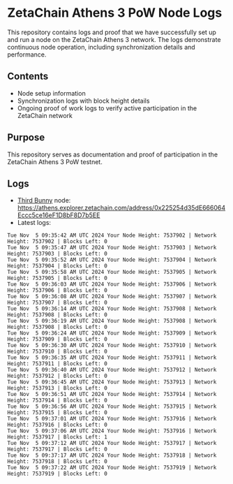 # ZetaChain Athens 3 PoW Node Logs
This repository contains logs and proof that we have successfully set up and run a node on the ZetaChain Athens 3 network. The logs demonstrate continuous node operation, including synchronization details and performance.

## Contents
- Node setup information
- Synchronization logs with block height details
- Ongoing proof of work logs to verify active participation in the ZetaChain network

## Purpose
This repository serves as documentation and proof of participation in the ZetaChain Athens 3 PoW testnet.

## Logs

- [Third Bunny](https://thirdbunny.xyz/) node: https://athens.explorer.zetachain.com/address/0x225254d35dE666064Eccc5ce16eF1D8bF8D7b5EE
- Latest logs:
```
Tue Nov  5 09:35:42 AM UTC 2024 Your Node Height: 7537902 | Network Height: 7537902 | Blocks Left: 0
Tue Nov  5 09:35:47 AM UTC 2024 Your Node Height: 7537903 | Network Height: 7537903 | Blocks Left: 0
Tue Nov  5 09:35:52 AM UTC 2024 Your Node Height: 7537904 | Network Height: 7537904 | Blocks Left: 0
Tue Nov  5 09:35:58 AM UTC 2024 Your Node Height: 7537905 | Network Height: 7537905 | Blocks Left: 0
Tue Nov  5 09:36:03 AM UTC 2024 Your Node Height: 7537906 | Network Height: 7537906 | Blocks Left: 0
Tue Nov  5 09:36:08 AM UTC 2024 Your Node Height: 7537907 | Network Height: 7537907 | Blocks Left: 0
Tue Nov  5 09:36:14 AM UTC 2024 Your Node Height: 7537908 | Network Height: 7537908 | Blocks Left: 0
Tue Nov  5 09:36:19 AM UTC 2024 Your Node Height: 7537908 | Network Height: 7537908 | Blocks Left: 0
Tue Nov  5 09:36:24 AM UTC 2024 Your Node Height: 7537909 | Network Height: 7537909 | Blocks Left: 0
Tue Nov  5 09:36:30 AM UTC 2024 Your Node Height: 7537910 | Network Height: 7537910 | Blocks Left: 0
Tue Nov  5 09:36:35 AM UTC 2024 Your Node Height: 7537911 | Network Height: 7537911 | Blocks Left: 0
Tue Nov  5 09:36:40 AM UTC 2024 Your Node Height: 7537912 | Network Height: 7537912 | Blocks Left: 0
Tue Nov  5 09:36:45 AM UTC 2024 Your Node Height: 7537913 | Network Height: 7537913 | Blocks Left: 0
Tue Nov  5 09:36:51 AM UTC 2024 Your Node Height: 7537914 | Network Height: 7537914 | Blocks Left: 0
Tue Nov  5 09:36:56 AM UTC 2024 Your Node Height: 7537915 | Network Height: 7537915 | Blocks Left: 0
Tue Nov  5 09:37:01 AM UTC 2024 Your Node Height: 7537916 | Network Height: 7537916 | Blocks Left: 0
Tue Nov  5 09:37:06 AM UTC 2024 Your Node Height: 7537916 | Network Height: 7537917 | Blocks Left: 1
Tue Nov  5 09:37:12 AM UTC 2024 Your Node Height: 7537917 | Network Height: 7537917 | Blocks Left: 0
Tue Nov  5 09:37:17 AM UTC 2024 Your Node Height: 7537918 | Network Height: 7537918 | Blocks Left: 0
Tue Nov  5 09:37:22 AM UTC 2024 Your Node Height: 7537919 | Network Height: 7537919 | Blocks Left: 0
```
